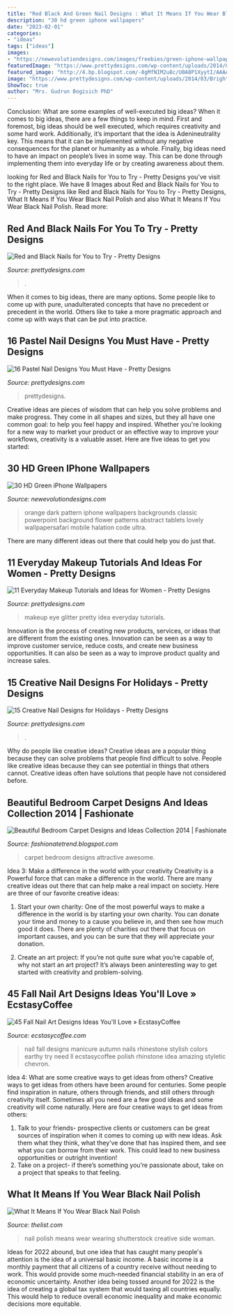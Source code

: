 ```yaml
---
title: "Red Black And Green Nail Designs : What It Means If You Wear Black Nail Polish"
description: "30 hd green iphone wallpapers"
date: "2023-02-01"
categories:
- "ideas"
tags: ["ideas"]
images:
- "https://newevolutiondesigns.com/images/freebies/green-iphone-wallpaper-29.jpg"
featuredImage: "https://www.prettydesigns.com/wp-content/uploads/2014/03/Bright-Colored-Nails.jpg"
featured_image: "http://4.bp.blogspot.com/-8gMfNIM2u8c/U0A8P1XyytI/AAAAAAAAVwU/xJ_qq1_6sxI/s1600/Beautiful-Bedroom-Carpet-Home-Desigs-and-Ideas-Collection+(9).jpg"
image: "https://www.prettydesigns.com/wp-content/uploads/2014/03/Bright-Colored-Nails.jpg"
ShowToc: true
author: "Mrs. Gudrun Bogisich PhD"
---
```



Conclusion: What are some examples of well-executed big ideas?
When it comes to big ideas, there are a few things to keep in mind. First and foremost, big ideas should be well executed, which requires creativity and some hard work. Additionally, it’s important that the idea is Adenineutrality key. This means that it can be implemented without any negative consequences for the planet or humanity as a whole. Finally, big ideas need to have an impact on people’s lives in some way. This can be done through implementing them into everyday life or by creating awareness about them.

	

		
looking for Red and Black Nails for You to Try - Pretty Designs you've visit to the right place. We have 8 Images about Red and Black Nails for You to Try - Pretty Designs like Red and Black Nails for You to Try - Pretty Designs, What It Means If You Wear Black Nail Polish and also What It Means If You Wear Black Nail Polish. Read more:
		
    
## Red And Black Nails For You To Try - Pretty Designs

<img loading=lazy src="http://www.prettydesigns.com/wp-content/uploads/2014/06/Swirl-Nails.jpg" onerror="this.onerror=null;this.src='https://tse4.mm.bing.net/th?id=OIP.c8Z4flkntvah3tL2CG4kEwHaKQ&amp;pid=15.1';" alt="Red and Black Nails for You to Try - Pretty Designs">

_Source: prettydesigns.com_

>. 

	

When it comes to big ideas, there are many options. Some people like to come up with pure, unadulterated concepts that have no precedent or precedent in the world. Others like to take a more pragmatic approach and come up with ways that can be put into practice. 

    
## 16 Pastel Nail Designs You Must Have - Pretty Designs

<img loading=lazy src="https://www.prettydesigns.com/wp-content/uploads/2014/03/Bright-Colored-Nails.jpg" onerror="this.onerror=null;this.src='https://tse2.mm.bing.net/th?id=OIP.DzJFAWxsfEAF0OzoPfw2RgHaJ3&amp;pid=15.1';" alt="16 Pastel Nail Designs You Must Have - Pretty Designs">

_Source: prettydesigns.com_

>prettydesigns. 

	

Creative ideas are pieces of wisdom that can help you solve problems and make progress. They come in all shapes and sizes, but they all have one common goal: to help you feel happy and inspired. Whether you're looking for a new way to market your product or an effective way to improve your workflows, creativity is a valuable asset. Here are five ideas to get you started: 

    
## 30 HD Green IPhone Wallpapers

<img loading=lazy src="https://newevolutiondesigns.com/images/freebies/green-iphone-wallpaper-29.jpg" onerror="this.onerror=null;this.src='https://tse2.mm.bing.net/th?id=OIP.sVkd04rSrZ2R76xEmt7h9wHaNL&amp;pid=15.1';" alt="30 HD Green iPhone Wallpapers">

_Source: newevolutiondesigns.com_

>orange dark pattern iphone wallpapers backgrounds classic powerpoint background flower patterns abstract tablets lovely wallpapersafari mobile halation code ultra. 

	

There are many different ideas out there that could help you do just that.

    
## 11 Everyday Makeup Tutorials And Ideas For Women - Pretty Designs

<img loading=lazy src="https://www.prettydesigns.com/wp-content/uploads/2014/05/Glitter-Green-Eye-Makeup-Idea.jpg" onerror="this.onerror=null;this.src='https://tse3.mm.bing.net/th?id=OIP.2NsXJWjreAPjG5hVv5ap9AHaHa&amp;pid=15.1';" alt="11 Everyday Makeup Tutorials and Ideas for Women - Pretty Designs">

_Source: prettydesigns.com_

>makeup eye glitter pretty idea everyday tutorials. 

	

Innovation is the process of creating new products, services, or ideas that are different from the existing ones. Innovation can be seen as a way to improve customer service, reduce costs, and create new business opportunities. It can also be seen as a way to improve product quality and increase sales.

    
## 15 Creative Nail Designs For Holidays - Pretty Designs

<img loading=lazy src="https://www.prettydesigns.com/wp-content/uploads/2014/05/Golden-Glitter-Nails.jpg" onerror="this.onerror=null;this.src='https://tse3.mm.bing.net/th?id=OIP.7-3_-LCoQFx334PxaCyfcQHaK_&amp;pid=15.1';" alt="15 Creative Nail Designs for Holidays - Pretty Designs">

_Source: prettydesigns.com_

>. 

	

Why do people like creative ideas?
Creative ideas are a popular thing because they can solve problems that people find difficult to solve. People like creative ideas because they can see potential in things that others cannot. Creative ideas often have solutions that people have not considered before.

    
## Beautiful Bedroom Carpet Designs And Ideas Collection 2014 | Fashionate

<img loading=lazy src="http://4.bp.blogspot.com/-8gMfNIM2u8c/U0A8P1XyytI/AAAAAAAAVwU/xJ_qq1_6sxI/s1600/Beautiful-Bedroom-Carpet-Home-Desigs-and-Ideas-Collection+(9).jpg" onerror="this.onerror=null;this.src='https://tse4.mm.bing.net/th?id=OIP.HiEkTK_RRWPMUVHZbNbZRAHaJ4&amp;pid=15.1';" alt="Beautiful Bedroom Carpet Designs and Ideas Collection 2014 | Fashionate">

_Source: fashionatetrend.blogspot.com_

>carpet bedroom designs attractive awesome. 

	

Idea 3: Make a difference in the world with your creativity
Creativity is a Powerful force that can make a difference in the world. There are many creative ideas out there that can help make a real impact on society. Here are three of our favorite creative ideas:
1. Start your own charity: One of the most powerful ways to make a difference in the world is by starting your own charity. You can donate your time and money to a cause you believe in, and then see how much good it does. There are plenty of charities out there that focus on important causes, and you can be sure that they will appreciate your donation.

2. Create an art project: If you’re not quite sure what you’re capable of, why not start an art project? It’s always been aninteresting way to get started with creativity and problem-solving.

    
## 45 Fall Nail Art Designs Ideas You&#039;ll Love » EcstasyCoffee

<img loading=lazy src="https://i0.wp.com/www.ecstasycoffee.com/wp-content/uploads/2016/10/Fall-Nail-Designs-28.jpg?resize=736%2C981" onerror="this.onerror=null;this.src='https://tse2.mm.bing.net/th?id=OIP.xgXVRctQH1Y_m-ofVlEWHwHaJ3&amp;pid=15.1';" alt="45 Fall Nail Art Designs Ideas You&#039;ll Love » EcstasyCoffee">

_Source: ecstasycoffee.com_

>nail fall designs manicure autumn nails rhinestone stylish colors earthy try need ll ecstasycoffee polish rhinstone idea amazing styletic chevron. 

	

Idea 4: What are some creative ways to get ideas from others?
Creative ways to get ideas from others have been around for centuries. Some people find inspiration in nature, others through friends, and still others through creativity itself. Sometimes all you need are a few good ideas and some creativity will come naturally. Here are four creative ways to get ideas from others: 
1) Talk to your friends- prospective clients or customers can be great sources of inspiration when it comes to coming up with new ideas. Ask them what they think, what they’ve done that has inspired them, and see what you can borrow from their work. This could lead to new business opportunities or outright invention! 
2) Take on a project- if there’s something you’re passionate about, take on a project that speaks to that feeling.

    
## What It Means If You Wear Black Nail Polish

<img loading=lazy src="https://img2.thelist.com/img/gallery/what-it-means-if-you-wear-black-nail-polish/wearing-black-nail-polish-means-you-have-a-creative-side-1602599934.jpg" onerror="this.onerror=null;this.src='https://tse1.mm.bing.net/th?id=OIP.f5Ud8stqzJ0aBu7O6JAFIAHaEL&amp;pid=15.1';" alt="What It Means If You Wear Black Nail Polish">

_Source: thelist.com_

>nail polish means wear wearing shutterstock creative side woman. 

	

Ideas for 2022 abound, but one idea that has caught many people's attention is the idea of a universal basic income. A basic income is a monthly payment that all citizens of a country receive without needing to work. This would provide some much-needed financial stability in an era of economic uncertainty. Another idea being tossed around for 2022 is the idea of creating a global tax system that would taxing all countries equally. This would help to reduce overall economic inequality and make economic decisions more equitable.

